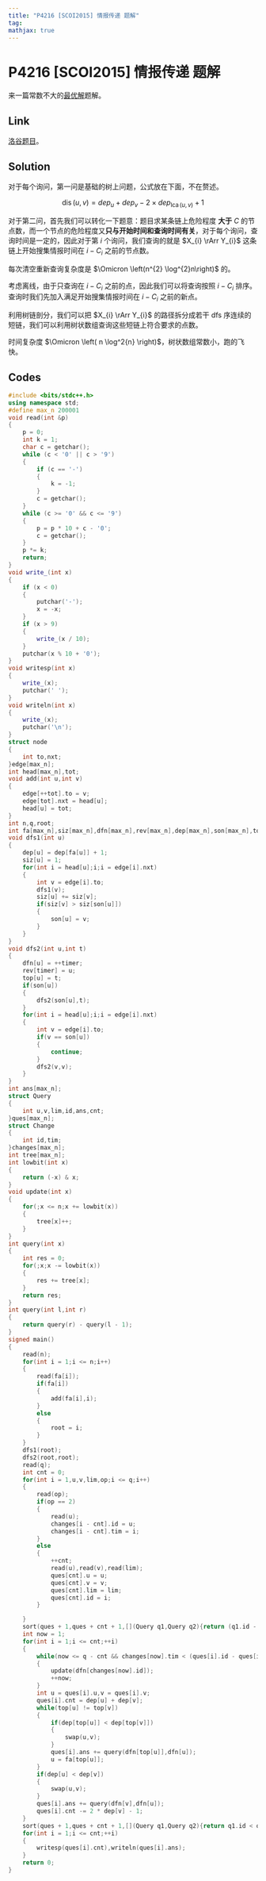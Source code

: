 ```yaml
---
title: "P4216 [SCOI2015] 情报传递 题解"
tag: 
mathjax: true
---
```


# P4216 [SCOI2015] 情报传递 题解

<!-- more -->


来一篇常数不大的[最优解](https://www.luogu.com.cn/record/list?pid=P4216&orderBy=1&status=&page=1)题解。

## Link

[洛谷题目](https://www.luogu.com.cn/problem/P4216)。

## Solution

对于每个询问，第一问是基础的树上问题，公式放在下面，不在赘述。

$$\operatorname{dis}\left(u,v\right) = dep_{u} + dep_{v} - 2 \times dep_{\operatorname{lca}\left(u,v\right)} + 1$$

对于第二问，首先我们可以转化一下题意：题目求某条链上危险程度 **大于** $C$ 的节点数，而一个节点的危险程度又**只与开始时间和查询时间有关**，对于每个询问，查询时间是一定的，因此对于第 $i$ 个询问，我们查询的就是 $X_{i} \rArr Y_{i}$ 这条链上开始搜集情报时间在 $i - C_{i}$ 之前的节点数。

每次清空重新查询复杂度是 $\Omicron \left(n^{2} \log^{2}n\right)$ 的。

考虑离线，由于只查询在 $i - C_{i}$ 之前的点，因此我们可以将查询按照 $i - C_{i}$ 排序。查询时我们先加入满足开始搜集情报时间在 $i - C_{i}$ 之前的新点。

利用树链剖分，我们可以把 $X_{i} \rArr Y_{i}$ 的路径拆分成若干 dfs 序连续的短链，我们可以利用树状数组查询这些短链上符合要求的点数。

时间复杂度 $\Omicron \left( n \log^2{n} \right)$，树状数组常数小，跑的飞快。


## Codes

```cpp
#include <bits/stdc++.h>
using namespace std;
#define max_n 200001
void read(int &p)
{
    p = 0;
    int k = 1;
    char c = getchar();
    while (c < '0' || c > '9')
    {
        if (c == '-')
        {
            k = -1;
        }
        c = getchar();
    }
    while (c >= '0' && c <= '9')
    {
        p = p * 10 + c - '0';
        c = getchar();
    }
    p *= k;
    return;
}
void write_(int x)
{
    if (x < 0)
    {
        putchar('-');
        x = -x;
    }
    if (x > 9)
    {
        write_(x / 10);
    }
    putchar(x % 10 + '0');
}
void writesp(int x)
{
    write_(x);
    putchar(' ');
}
void writeln(int x)
{
    write_(x);
    putchar('\n');
}
struct node
{
    int to,nxt;
}edge[max_n];
int head[max_n],tot;
void add(int u,int v)
{
    edge[++tot].to = v;
    edge[tot].nxt = head[u];
    head[u] = tot;
}
int n,q,root;
int fa[max_n],siz[max_n],dfn[max_n],rev[max_n],dep[max_n],son[max_n],top[max_n],timer;
void dfs1(int u)
{
    dep[u] = dep[fa[u]] + 1;
    siz[u] = 1;
    for(int i = head[u];i;i = edge[i].nxt)
    {
        int v = edge[i].to;
        dfs1(v);
        siz[u] += siz[v];
        if(siz[v] > siz[son[u]])
        {
            son[u] = v;
        }
    }
}
void dfs2(int u,int t)
{
    dfn[u] = ++timer;
    rev[timer] = u;
    top[u] = t;
    if(son[u])
    {
        dfs2(son[u],t);
    }
    for(int i = head[u];i;i = edge[i].nxt)
    {
        int v = edge[i].to;
        if(v == son[u])
        {
            continue;
        }
        dfs2(v,v);
    }
}
int ans[max_n];
struct Query
{
    int u,v,lim,id,ans,cnt;
}ques[max_n];
struct Change
{
    int id,tim;
}changes[max_n];
int tree[max_n];
int lowbit(int x)
{
    return (-x) & x;
}
void update(int x)
{
    for(;x <= n;x += lowbit(x))
    {
        tree[x]++;
    }
}
int query(int x)
{
    int res = 0;
    for(;x;x -= lowbit(x))
    {
        res += tree[x];
    }
    return res;
}
int query(int l,int r)
{
    return query(r) - query(l - 1);
}
signed main()
{
    read(n);
    for(int i = 1;i <= n;i++)
    {
        read(fa[i]);
        if(fa[i])
        {
            add(fa[i],i);
        }
        else
        {
            root = i;
        }
    }
    dfs1(root);
    dfs2(root,root);
    read(q);
    int cnt = 0;
    for(int i = 1,u,v,lim,op;i <= q;i++)
    {
        read(op);
        if(op == 2)
        {
            read(u);
            changes[i - cnt].id = u;
            changes[i - cnt].tim = i;
        }
        else
        {
            ++cnt;
            read(u),read(v),read(lim);
            ques[cnt].u = u;
            ques[cnt].v = v;
            ques[cnt].lim = lim;
            ques[cnt].id = i;
        }

    }
    sort(ques + 1,ques + cnt + 1,[](Query q1,Query q2){return (q1.id - q1.lim) < (q2.id - q2.lim);});;
    int now = 1;
    for(int i = 1;i <= cnt;++i)
    {
        while(now <= q - cnt && changes[now].tim < (ques[i].id - ques[i].lim))
        {
            update(dfn[changes[now].id]);
            ++now;
        }
        int u = ques[i].u,v = ques[i].v;
        ques[i].cnt = dep[u] + dep[v];
        while(top[u] != top[v])
        {
            if(dep[top[u]] < dep[top[v]])
            {
                swap(u,v);
            }
            ques[i].ans += query(dfn[top[u]],dfn[u]);
            u = fa[top[u]];
        }
        if(dep[u] < dep[v])
        {
            swap(u,v);
        }
        ques[i].ans += query(dfn[v],dfn[u]);
        ques[i].cnt -= 2 * dep[v] - 1;
    }
    sort(ques + 1,ques + cnt + 1,[](Query q1,Query q2){return q1.id < q2.id;});
    for(int i = 1;i <= cnt;++i)
    {
        writesp(ques[i].cnt),writeln(ques[i].ans);
    }
    return 0;
}
```